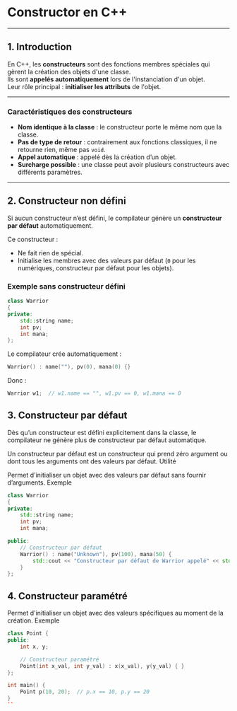 # Constructor en C++

---

## 1. Introduction

En C++, les **constructeurs** sont des fonctions membres spéciales qui gèrent la création des objets d'une classe.  
Ils sont **appelés automatiquement** lors de l'instanciation d'un objet.  
Leur rôle principal : **initialiser les attributs** de l'objet.

---

### Caractéristiques des constructeurs

- **Nom identique à la classe** : le constructeur porte le même nom que la classe.
- **Pas de type de retour** : contrairement aux fonctions classiques, il ne retourne rien, même pas `void`.
- **Appel automatique** : appelé dès la création d’un objet.
- **Surcharge possible** : une classe peut avoir plusieurs constructeurs avec différents paramètres.

---

## 2. Constructeur non défini

Si aucun constructeur n’est défini, le compilateur génère un **constructeur par défaut** automatiquement.

Ce constructeur :

- Ne fait rien de spécial.
- Initialise les membres avec des valeurs par défaut (`0` pour les numériques, constructeur par défaut pour les objets).

### Exemple sans constructeur défini

```cpp
class Warrior 
{
private:
    std::string name;
    int pv;
    int mana;
};
```
Le compilateur crée automatiquement :
```cpp
Warrior() : name(""), pv(0), mana(0) {}
```
Donc :
```cpp
Warrior w1;  // w1.name == "", w1.pv == 0, w1.mana == 0
```
## 3. Constructeur par défaut

Dès qu’un constructeur est défini explicitement dans la classe, le compilateur ne génère plus de constructeur par défaut automatique.

Un constructeur par défaut est un constructeur qui prend zéro argument ou dont tous les arguments ont des valeurs par défaut.
Utilité

Permet d'initialiser un objet avec des valeurs par défaut sans fournir d’arguments.
Exemple
```cpp
class Warrior 
{
private:
    std::string name;
    int pv;
    int mana;

public:
    // Constructeur par défaut
    Warrior() : name("Unknown"), pv(100), mana(50) {
        std::cout << "Constructeur par défaut de Warrior appelé" << std::endl;
    }
};
```
## 4. Constructeur paramétré

Permet d'initialiser un objet avec des valeurs spécifiques au moment de la création.
Exemple
```cpp
class Point {
public:
    int x, y;

    // Constructeur paramétré
    Point(int x_val, int y_val) : x(x_val), y(y_val) { }
};

int main() {
    Point p(10, 20);  // p.x == 10, p.y == 20
}
``